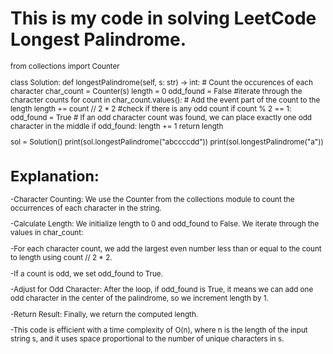 # This is my code in solving LeetCode Longest Palindrome.

<sub>
from collections import Counter

class Solution:
    def longestPalindrome(self, s: str) -> int:
        # Count the occurences of each character
        char_count = Counter(s)
        length = 0
        odd_found = False
        #iterate through the character counts
        for count in char_count.values():
            # Add the event part of the count to the length
            length += count // 2 * 2
            #check if there is any odd count
            if count % 2 == 1:
                odd_found = True
        # If an odd character count was found, we can place exactly one odd character in the middle
        if odd_found:
            length += 1
        return length
    
sol = Solution()
print(sol.longestPalindrome("abccccdd"))
print(sol.longestPalindrome("a"))
</sub>

# Explanation:

-Character Counting: We use the Counter from the collections module to count the occurrences of each character in the string.

-Calculate Length: We initialize length to 0 and odd_found to False. We iterate through the values in char_count:

  -For each character count, we add the largest even number less than or equal to the count to length using count // 2 * 2.

  -If a count is odd, we set odd_found to True.

-Adjust for Odd Character: After the loop, if odd_found is True, it means we can add one odd character in the center of the palindrome, so we increment length by 1.

-Return Result: Finally, we return the computed length.

-This code is efficient with a time complexity of O(n), where n is the length of the input string s, and it uses space proportional to the number of unique characters in s.
